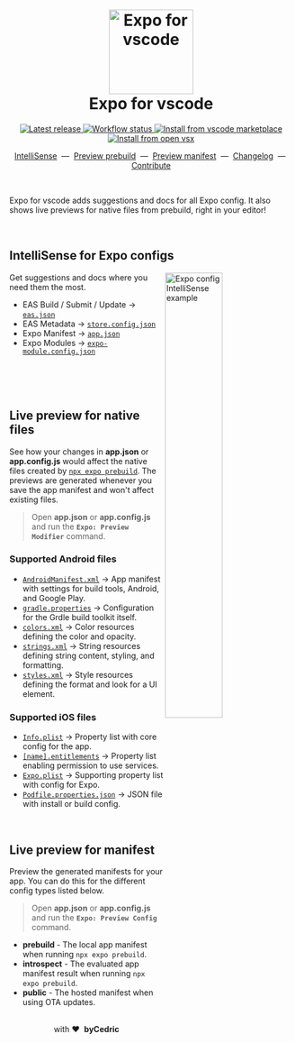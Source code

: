 <h1 align="center">
  <a href="https://docs.expo.dev">
    <img width="150" alt="Expo for vscode" src="https://raw.githubusercontent.com/expo/vscode-expo/main/images/logo-repository.png" />
  </a>
  <br />
  Expo for vscode
</h1>

<p align="center">
  <a href="https://github.com/expo/vscode-expo/releases" title="Latest release">
    <picture>
      <source media="(prefers-color-scheme: dark)" srcset="https://img.shields.io/github/package-json/v/expo/vscode-expo?style=flat-square&color=0366D6&labelColor=49505A">
      <img alt="Latest release" src="https://img.shields.io/github/package-json/v/expo/vscode-expo?style=flat-square&color=0366D6&labelColor=D1D5DA" />
    </picture>
  </a>
  <a href="https://github.com/expo/vscode-expo/actions" title="Workflow status">
    <picture>
      <source media="(prefers-color-scheme: dark)" srcset="https://img.shields.io/github/actions/workflow/status/expo/vscode-expo/test.yml?branch=main&style=flat-square&labelColor=49505A">
      <img alt="Workflow status" src="https://img.shields.io/github/actions/workflow/status/expo/vscode-expo/test.yml?branch=main&style=flat-square&labelColor=D1D5DA" />
    </picture>
  </a>
  <a href="https://marketplace.visualstudio.com/items?itemName=byCedric.vscode-expo" title="Install from vscode marketplace">
    <picture>
      <source media="(prefers-color-scheme: dark)" srcset="https://img.shields.io/badge/vscode-marketplace-25292E?style=flat-square&label=%20&logoColor=BCC3CD&labelColor=49505A&logo=Visual%20Studio%20Code">
      <img alt="Install from vscode marketplace" src="https://img.shields.io/badge/vscode-marketplace-6C737C?style=flat-square&label=%20&logoColor=595F68&labelColor=D1D5DA&logo=Visual%20Studio%20Code" />
    </picture>
  </a>
  <a href="https://open-vsx.org/extension/byCedric/vscode-expo" title="Install from open vsx">
    <picture>
      <source media="(prefers-color-scheme: dark)" srcset="https://img.shields.io/badge/vscode-open%20vsx-25292E?style=flat-square&label=%20&logoColor=BCC3CD&labelColor=49505A&logo=Eclipse%20IDE" />
      <img alt="Install from open vsx" src="https://img.shields.io/badge/vscode-open%20vsx-6C737C?style=flat-square&label=%20&logoColor=595F68&labelColor=D1D5DA&logo=Eclipse%20IDE" />
    </picture>
  </a>
</p>

<p align="center">
  <a href="https://github.com/expo/vscode-expo#intellisense-for-expo-configs">IntelliSense</a> &nbsp;&mdash;&nbsp;
  <a href="https://github.com/expo/vscode-expo#live-preview-for-native-files">Preview prebuild</a> &nbsp;&mdash;&nbsp;
  <a href="https://github.com/expo/vscode-expo#live-preview-for-manifest">Preview manifest</a> &nbsp;&mdash;&nbsp;
  <a href="https://github.com/expo/vscode-expo/blob/main/CHANGELOG.md">Changelog</a> &nbsp;&mdash;&nbsp;
  <a href="https://github.com/expo/vscode-expo/blob/main/CONTRIBUTING.md">Contribute</a>
</p>

<br />

Expo for vscode adds suggestions and docs for all Expo config. It also shows live previews for native files from prebuild, right in your editor!

<br />

## IntelliSense for Expo configs

<img alt="Expo config IntelliSense example" align="right" width="45%" src="https://raw.githubusercontent.com/expo/vscode-expo/main/images/feature-autocomplete.gif" />

Get suggestions and docs where you need them the most.

- EAS Build / Submit / Update → [`eas.json`](https://docs.expo.dev/build-reference/eas-json/)
- EAS Metadata → [`store.config.json`](https://docs.expo.dev/eas-metadata/introduction/)
- Expo Manifest → [`app.json`](https://docs.expo.dev/versions/latest/config/app/)
- Expo Modules → [`expo-module.config.json`](https://docs.expo.dev/modules/overview/)

<br />
<br />
<br />

## Live preview for native files

See how your changes in **app.json** or **app.config.js** would affect the native files created by [`npx expo prebuild`](https://docs.expo.dev/workflow/prebuild/). The previews are generated whenever you save the app manifest and won't affect existing files.

> Open **app.json** or **app.config.js** and run the **`Expo: Preview Modifier`** command.

### Supported Android files

- [`AndroidManifest.xml`](https://developer.android.com/guide/topics/manifest/manifest-intro) → App manifest with settings for build tools, Android, and Google Play.
- [`gradle.properties`](https://developer.android.com/studio/build#properties-files) → Configuration for the Grdle build toolkit itself.
- [`colors.xml`](https://developer.android.com/guide/topics/resources/more-resources#Color) → Color resources defining the color and opacity.
- [`strings.xml`](https://developer.android.com/guide/topics/resources/string-resource) → String resources defining string content, styling, and formatting.
- [`styles.xml`](https://developer.android.com/guide/topics/resources/style-resource) → Style resources defining the format and look for a UI element.

### Supported iOS files

- [`Info.plist`](https://developer.apple.com/library/archive/documentation/General/Reference/InfoPlistKeyReference/Articles/AboutInformationPropertyListFiles.html) → Property list with core config for the app.
- [`[name].entitlements`](https://docs.expo.dev/build-reference/ios-capabilities/#entitlements) → Property list enabling permission to use services.
- [`Expo.plist`](https://developer.apple.com/library/archive/documentation/General/Reference/InfoPlistKeyReference/Articles/AboutInformationPropertyListFiles.html) → Supporting property list with config for Expo.
- [`Podfile.properties.json`](https://github.com/expo/fyi/blob/main/hermes-ios-config.md#create-iospodfilepropertiesjson) → JSON file with install or build config.

<br />

## Live preview for manifest

Preview the generated manifests for your app. You can do this for the different config types listed below.

> Open **app.json** or **app.config.js** and run the **`Expo: Preview Config`** command.

- **prebuild** - The local app manifest when running `npx expo prebuild`.
- **introspect** - The evaluated app manifest result when running `npx expo prebuild`.
- **public** - The hosted manifest when using OTA updates.

<div align="center">
  <br />
  with&nbsp;❤️&nbsp;&nbsp;<strong>byCedric</strong>
  <br />
</div>
